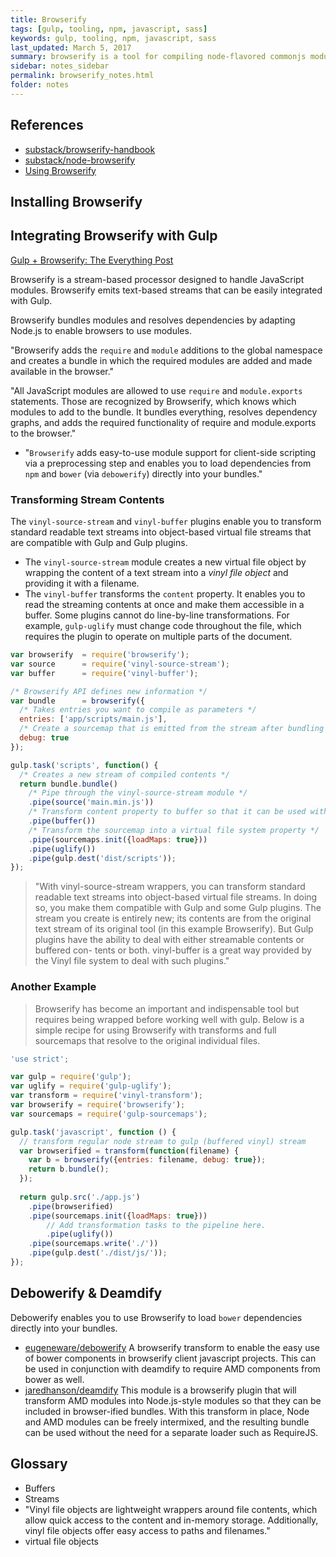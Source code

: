 ```yaml
---
title: Browserify
tags: [gulp, tooling, npm, javascript, sass]
keywords: gulp, tooling, npm, javascript, sass 
last_updated: March 5, 2017
summary: browserify is a tool for compiling node-flavored commonjs modules for the browser. You can use browserify to organize your code and use third-party libraries even if you don't use node itself in any other capacity except for bundling and installing packages with npm. The module system that browserify uses is the same as node, so packages published to npm that were originally intended for use in node but not browsers will work just fine in the browser too. 
sidebar: notes_sidebar
permalink: browserify_notes.html
folder: notes 
---
```


## References

- [substack/browserify-handbook](https://github.com/substack/browserify-handbook)
- [substack/node-browserify](https://github.com/substack/node-browserify) 
- [Using Browserify](https://gulp.readme.io/docs/browserify-uglify2-with-sourcemaps)


## Installing Browserify

## Integrating Browserify with Gulp

[Gulp + Browserify: The Everything Post](https://www.viget.com/articles/gulp-browserify-starter-faq)

Browserify is a stream-based processor designed to handle JavaScript modules. Browserify emits text-based streams that can be easily integrated with Gulp.  

Browserify bundles modules and resolves dependencies by adapting Node.js to enable browsers to use modules.

"Browserify adds the `require` and `module` additions to the global namespace and creates a bundle in which the required modules are added and made available in the browser."

"All JavaScript modules are allowed to use `require` and `module.exports` statements. Those are recognized by Browserify, which knows which modules to add to the bundle. It bundles everything, resolves dependency graphs, and adds the required functionality of require and module.exports to the browser."

- "`Browserify` adds easy-to-use module support for client-side scripting via a preprocessing step and enables you to load dependencies from `npm` and `bower` (via `debowerify`) directly into your bundles."


### Transforming Stream Contents

The `vinyl-source-stream` and `vinyl-buffer` plugins enable you to transform standard readable text streams into object-based virtual file streams that are compatible with Gulp and Gulp plugins.

- The `vinyl-source-stream` module creates a new virtual file object by wrapping the content of a text stream into a *vinyl file object* and providing it with a filename. 
- The `vinyl-buffer` transforms the `content` property. It enables you to read the streaming contents at once and make them accessible in a buffer. Some plugins cannot do line-by-line transformations. For example, `gulp-uglify` must change code throughout the file, which requires the plugin to operate on multiple parts of the document.

~~~javascript
var browserify  = require('browserify');
var source      = require('vinyl-source-stream');
var buffer      = require('vinyl-buffer');

/* Browserify API defines new information */
var bundle      = browserify({
  /* Takes entries you want to compile as parameters */ 
  entries: ['app/scripts/main.js'],
  /* Create a sourcemap that is emitted from the stream after bundling */
  debug: true
});

gulp.task('scripts', function() {
  /* Creates a new stream of compiled contents */
  return bundle.bundle()
    /* Pipe through the vinyl-source-stream module */
    .pipe(source('main.min.js'))
    /* Transform content property to buffer so that it can be used with uglify */
    .pipe(buffer())
    /* Transform the sourcemap into a virtual file system property */ 
    .pipe(sourcemaps.init({loadMaps: true}))
    .pipe(uglify())
    .pipe(gulp.dest('dist/scripts'));
});
~~~

> "With vinyl-source-stream wrappers, you can transform standard readable text streams into object-based virtual file streams. In doing so, you make them compatible with Gulp and some Gulp plugins. The stream you create is entirely new; its contents are from the original text stream of its original tool (in this example Browserify). But Gulp plugins have the ability to deal with either streamable contents or buffered con- tents or both. vinyl-buffer is a great way provided by the Vinyl file system to deal with such plugins."

### Another Example 
> Browserify has become an important and indispensable tool but requires being wrapped before working well with gulp. Below is a simple recipe for using Browserify with transforms and full sourcemaps that resolve to the original individual files.

~~~javascript
'use strict';

var gulp = require('gulp');
var uglify = require('gulp-uglify');
var transform = require('vinyl-transform');
var browserify = require('browserify');
var sourcemaps = require('gulp-sourcemaps');

gulp.task('javascript', function () {
  // transform regular node stream to gulp (buffered vinyl) stream 
  var browserified = transform(function(filename) {
    var b = browserify({entries: filename, debug: true});
    return b.bundle();
  });
  
  return gulp.src('./app.js')
    .pipe(browserified)
    .pipe(sourcemaps.init({loadMaps: true}))
        // Add transformation tasks to the pipeline here.
        .pipe(uglify())
    .pipe(sourcemaps.write('./'))
    .pipe(gulp.dest('./dist/js/'));
});
~~~

## Debowerify & Deamdify

Debowerify enables you to use Browserify to load `bower` dependencies directly into your bundles. 

- [eugeneware/debowerify](https://github.com/eugeneware/debowerify) A browserify transform to enable the easy use of bower components in browserify client javascript projects. This can be used in conjunction with deamdify to require AMD components from bower as well.
- [jaredhanson/deamdify](https://github.com/jaredhanson/deamdify) This module is a browserify plugin that will transform AMD modules into Node.js-style modules so that they can be included in browser-ified bundles. With this transform in place, Node and AMD modules can be freely intermixed, and the resulting bundle can be used without the need for a separate loader such as RequireJS.

## Glossary

- Buffers
- Streams
- "Vinyl file objects are lightweight wrappers around file contents, which allow quick access to the content and in-memory storage. Additionally, vinyl file objects offer easy access to paths and filenames."
- virtual file objects
